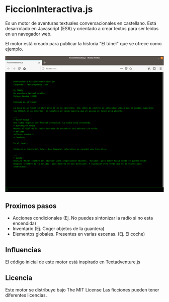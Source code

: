 # FiccionInteractiva.js

Es un motor de aventuras textuales conversacionales en castellano.
Está desarrolado en Javascript (ES6) y orientado a crear textos para ser leidos en un navegador web.

El motor está creado para publicar la historia "El túnel" que se ofrece como ejemplo.

![](screenshot.png)

## Proximos pasos

- Acciones condicionales (Ej. No puedes sintonizar la radio si no esta encendida)
- Inventario (Ej. Coger objetos de la guantera)
- Elementos globales. Presentes en varias escenas. (Ej. El coche)

## Influencias

El código inicial de este motor está inspirado en Textadventure.js

## Licencia

Este motor se  distribuye bajo The MIT License Las ficciones pueden tener diferentes licencias.